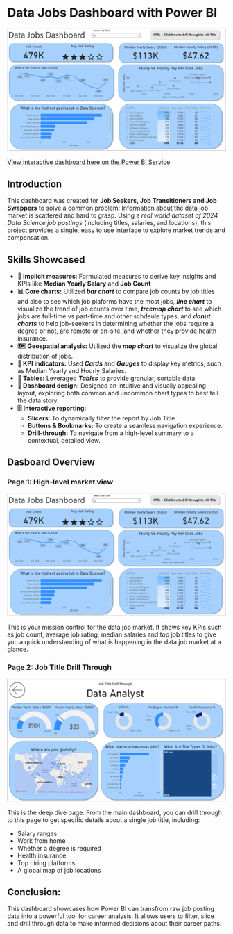 # Data Jobs Dashboard with Power BI

![Dashboard Page 1](/Images/Project_1_Image_1.PNG)

[View interactive dashboard here on the Power BI Service](https://app.powerbi.com/reportEmbed?reportId=26442efe-6428-4ce1-acb1-b02a44b11613&autoAuth=true&ctid=6c005481-9261-49a0-9a7f-ae2b711140c3)

## Introduction

This dashboard was created for **Job Seekers, Job Transitioners and Job Swappers** to solve a common problem: Information about the data job market is scattered and hard to grasp. Using a *real world dataset of 2024 Data Science job postings* (including titles, salaries, and locations), this project provides a single, easy to use interface to explore market trends and compensation.

## Skills Showcased
-   **🧮 Implicit measures**: Formulated measures to derive key insights and KPIs like **Median Yearly Salary** and **Job Count**
-   **📊 Core charts:** Utilized ***bar chart***  to compare job counts by job titles and also to see which job plaforms have the most jobs, ***line chart*** to visualize the trend of job counts over time, ***treemap chart*** to see which jobs are full-time vs part-time and other schdeule types, and ***donut charts*** to help job-seekers in determining whether the jobs require a degree or not, are remote or on-site, and whether they provide health insurance.
-   **🗺 Geospatial analysis:** Utilized the ***map chart*** to visualize the global distribution of jobs.
- **🔣 KPI indicators:** Used ***Cards*** and ***Gauges*** to display key metrics, such as Median Yearly and Hourly Salaries.
-   **📅 Tables:** Leveraged ***Tables*** to provide granular, sortable data.
-   **🎨 Dashboard design:** Designed an intuitive and visually appealing layout, exploring both common and uncommon chart types to best tell the data story.
-   **🗄 Interactive reporting:**
    - **Slicers:** To dynamically filter the report by Job Title
    -   **Buttons & Bookmarks:** To create a seamless navigation experience.
    -   **Drill-through:** To navigate from a high-level summary to a contextual, detailed view.

## Dasboard Overview

### Page 1: High-level market view

![Dashboard Page 1](/Images/Project_1_Image_1.PNG)

This is your mission control for the data job market. It shows key KPIs such as job count, average job rating, median salaries and top job titles to give you a quick understanding of what is happening in the data job market at a glance. 

### Page 2: Job Title Drill Through

![Dashboard Page 2](/Images/Project_2_Page_2.PNG)

This is the deep dive page. From the main dashboard, you can drill through to this page to get specific details about a single job title, including:
-   Salary ranges
-   Work from home
-   Whether a degree is required
-   Health insurance
-   Top hiring platforms
-   A global map of job locations

## Conclusion:
This dashboard showcases how Power BI can transfrom raw job posting data into a powerful tool for career analysis. It allows users to filter, slice and drill through data to make informed decisions about their career paths.
